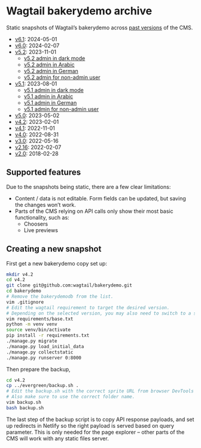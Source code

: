 # Wagtail bakerydemo archive

Static snapshots of Wagtail’s bakerydemo across [past versions](https://github.com/wagtail/wagtail/wiki/release-schedule) of the CMS.

- [v6.1](https://static-wagtail-v6-1.netlify.app/): 2024-05-01
- [v6.0](https://static-wagtail-v6-0.netlify.app/): 2024-02-07
- [v5.2](https://static-wagtail-v5-2.netlify.app/): 2023-11-01
  - [v5.2 admin in dark mode](https://static-wagtail-v5-2.netlify.app/admin-dark/)
  - [v5.2 admin in Arabic](https://static-wagtail-v5-2.netlify.app/admin-arabic/)
  - [v5.2 admin in German](https://static-wagtail-v5-2.netlify.app/admin-german/)
  - [v5.2 admin for non-admin user](https://static-wagtail-v5-2.netlify.app/admin-editor/)
- [v5.1](https://static-wagtail-v5-1.netlify.app/): 2023-08-01
  - [v5.1 admin in dark mode](https://static-wagtail-v5-1.netlify.app/admin-dark/)
  - [v5.1 admin in Arabic](https://static-wagtail-v5-1.netlify.app/admin-arabic/)
  - [v5.1 admin in German](https://static-wagtail-v5-1.netlify.app/admin-german/)
  - [v5.1 admin for non-admin user](https://static-wagtail-v5-1.netlify.app/admin-editor/)
- [v5.0](https://static-wagtail-v5-0.netlify.app/): 2023-05-02
- [v4.2](https://static-wagtail-v4-2.netlify.app/): 2023-02-01
- [v4.1](https://static-wagtail-v4-1.netlify.app/): 2022-11-01
- [v4.0](https://static-wagtail-v4-0.netlify.app/): 2022-08-31
- [v3.0](https://static-wagtail-v3-0.netlify.app/): 2022-05-16
- [v2.16](https://static-wagtail-v2-16.netlify.app/): 2022-02-07
- [v2.0](https://static-wagtail-v2-0.netlify.app/): 2018-02-28

## Supported features

Due to the snapshots being static, there are a few clear limitations:

- Content / data is not editable. Form fields can be updated, but saving the changes won’t work.
- Parts of the CMS relying on API calls only show their most basic functionality, such as:
  - Choosers
  - Live previews

## Creating a new snapshot

First get a new bakerydemo copy set up:

```bash
mkdir v4.2
cd v4.2
git clone git@github.com:wagtail/bakerydemo.git
cd bakerydemo
# Remove the bakerydemodb from the list.
vim .gitignore
# Edit the wagtail requirement to target the desired version.
# Depending on the selected version, you may also need to switch to a specific commit of the bakerydemo, or make arbitrary changes to the code.
vim requirements/base.txt
python -m venv venv
source venv/bin/activate
pip install -r requirements.txt
./manage.py migrate
./manage.py load_initial_data
./manage.py collectstatic
./manage.py runserver 0:8000
```

Then prepare the backup,

```bash
cd v4.2
cp ../evergreen/backup.sh .
# Edit the backup.sh with the correct sprite URL from browser DevTools (`localStorage.getItem('wagtail:spriteRevision')`).
# Also make sure to use the correct folder name.
vim backup.sh
bash backup.sh
```

The last step of the backup script is to copy API response payloads, and set up redirects in Netlify so the right payload is served based on query parameter. This is only needed for the page explorer – other parts of the CMS will work with any static files server.
